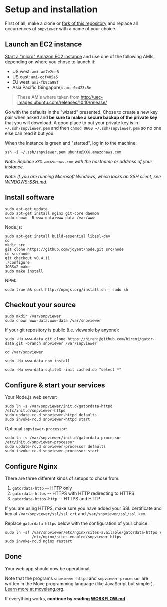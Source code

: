 # Setup and installation

First of all, make a clone or [fork of this repository](http://help.github.com/fork-a-repo/) and replace all occurrences of `snpviewer` with a name of your choice.

## Launch an EC2 instance

[Start a "micro" Amazon EC2 instance](https://console.aws.amazon.com/ec2/home) and use one of the following AMIs, depending on where you chose to launch it:

- US west: `ami-ad7e2ee8`
- US east: `ami-ccf405a5`
- EU west: `ami-fb9ca98f`
- Asia Pacific (Singapore): `ami-0c423c5e`

> These AMIs where taken from <http://uec-images.ubuntu.com/releases/10.10/release/>

Go with the defaults in the "wizard" presented. Chose to create a new key pair when asked and **be sure to make a secure backup of the private key** that you will download. A good place to put your private key is in `~/.ssh/snpviewer.pem` and then `chmod 0600 ~/.ssh/snpviewer.pem` so no one else can read it but you.

When the instance is green and "started", log in to the machine:

    ssh -i ~/.ssh/snpviewer.pem ubuntu@XXX.amazonaws.com

*Note: Replace `XXX.amazonaws.com` with the hostname or address of your instance.*

*Note: If you are running Microsoft Windows, which lacks an SSH client, see [WINDOWS-SSH.md](WINDOWS-SSH.md#readme)*.

## Install software

    sudo apt-get update
    sudo apt-get install nginx git-core daemon
    sudo chown -R www-data:www-data /var/www

Node.js:

    sudo apt-get install build-essential libssl-dev
    cd
    mkdir src
    git clone https://github.com/joyent/node.git src/node
    cd src/node
    git checkout v0.4.11
    ./configure
    JOBS=2 make
    sudo make install

NPM:

    sudo true && curl http://npmjs.org/install.sh | sudo sh

## Checkout your source

    sudo mkdir /var/snpviewer
    sudo chown www-data:www-data /var/snpviewer

If your git repository is public (i.e. viewable by anyone):

    sudo -Hu www-data git clone https://hirenj@github.com/hirenj/gator-data.git -branch snpviewer /var/snpviewer
    
    cd /var/snpviewer
    
    sudo -Hu www-data npm install

    sudo -Hu www-data sqlite3 -init cached.db "select *"

## Configure & start your services

Your Node.js web server:

    sudo ln -s /var/snpviewer/init.d/gatordata-httpd /etc/init.d/snpviewer-httpd
    sudo update-rc.d snpviewer-httpd defaults
    sudo invoke-rc.d snpviewer-httpd start
    
Optional `snpviewer-processor`:
    
    sudo ln -s /var/snpviewer/init.d/gatordata-processor /etc/init.d/snpviewer-processor
    sudo update-rc.d snpviewer-processor defaults
    sudo invoke-rc.d snpviewer-processor start


## Configure Nginx

There are three different kinds of setups to chose from:

1. `gatordata-http` -- HTTP only
2. `gatordata-https` -- HTTPS with HTTP redirecting to HTTPS
3. `gatordata-https-http` -- HTTPS and HTTP

If you are using HTTPS, make sure you have added your SSL certificate and key at `/var/snpviewer/ssl/ssl.crt` and `/var/snpviewer/ssl/ssl.key`.

Replace `gatordata-https` below with the configuration of your choice:

    sudo ln -sf /var/snpviewer/etc/nginx/sites-available/gatordata-https \
                /etc/nginx/sites-enabled/snpviewer-https
    sudo invoke-rc.d nginx restart


## Done

Your web app should now be operational.

Note that the programs `snpviewer-httpd` and `snpviewer-processor` are written in the Move programming language (like JavaScript but simpler). [Learn more at movelang.org](http://movelang.org/).

If everything works, **continue by reading [WORKFLOW.md](https://github.com/hirenj/gator-data/blob/master/WORKFLOW.md#readme)**
